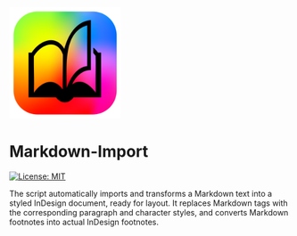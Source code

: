 <img src="docs/images/automaticbook-logo.png" alt="Mon logo" width="200"/>

# Markdown-Import

[![License: MIT](https://img.shields.io/badge/License-MIT-yellow.svg)](https://opensource.org/licenses/MIT)

The script automatically imports and transforms a Markdown text into a styled InDesign document, ready for layout. It replaces Markdown tags with the corresponding paragraph and character styles, and converts Markdown footnotes into actual InDesign footnotes.
